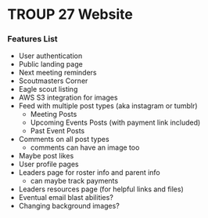 # TROUP 27 Website

### Features List
- User authentication
- Public landing page
- Next meeting reminders
- Scoutmasters Corner
- Eagle scout listing
- AWS S3 integration for images
- Feed with multiple post types (aka instagram or tumblr)
   - Meeting Posts
   - Upcoming Events Posts (with payment link included)
   - Past Event Posts 
- Comments on all post types
   - comments can have an image too
- Maybe post likes
- User profile pages
- Leaders page for roster info and parent info
   - can maybe track payments
- Leaders resources page (for helpful links and files)
- Eventual email blast abilities?
- Changing background images?

